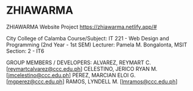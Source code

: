 # ZHIAWARMA
ZHIAWARMA Website Project https://zhiawarma.netlify.app/#

City College of Calamba
Course/Subject: IT 221 - Web Design and Programming (2nd Year - 1st SEM)
Lecturer: Pamela M. Bongalonta, MSIT
Section: 2 - IT6

GROUP MEMBERS /
DEVELOPERS: ALVAREZ, REYMART C. [reymartcalvarez@ccc.edu.ph]
            CELESTINO, JERICO RYAN M. [jmcelestino@ccc.edu.ph]
            PEREZ, MARCIAN ELOI G. [mgperez@ccc.edu.ph]
            RAMOS, LYNDELL M. [lmramos@ccc.edu.ph]
